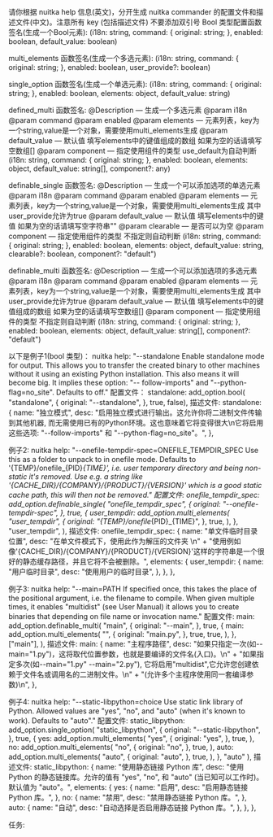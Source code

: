 请你根据 nuitka help 信息(英文)，分开生成 nuitka commander 的配置文件和描述文件(中文)。注意所有 key (包括描述文件) 不要添加双引号
Bool 类型配置函数签名(生成一个Bool元素):
(i18n: string, command: {
    original: string;
}, enabled: boolean, default_value: boolean)

multi_elements 函数签名(生成一个多选元素):
(i18n: string, command: {
    original: string;
}, enabled: boolean, user_provide?: boolean)

single_option 函数签名(生成一个单选元素):
(i18n: string, command: {
    original: string;
}, enabled: boolean, elements: object, default_value: string)

defined_multi 函数签名:
@Description — 生成一个多选元素
@param i18n
@param command
@param enabled
@param elements — 元素列表，key为一个string,value是一个对象，需要使用multi_elements生成
@param default_value — 默认值 填写elements中的键值组成的数组 如果为空的话请填写空数组[]
@param component — 指定使用组件的类型 use_default为自动判断
(i18n: string, command: {
    original: string;
}, enabled: boolean, elements: object, default_value: string[], component?: any)

definable_single 函数签名:
@Description — 生成一个可以添加选项的单选元素
@param i18n
@param command
@param enabled
@param elements — 元素列表，key为一个string,value是一个对象，需要使用multi_elements生成 其中user_provide允许为true
@param default_value — 默认值 填写elements中的键值 如果为空的话请填写空字符串""
@param clearable — 是否可以为空
@param component — 指定使用组件的类型 不指定则自动判断
 (i18n: string, command: {
    original: string;
}, enabled: boolean, elements: object, default_value: string, clearable?: boolean, component?: "default")

definable_multi 函数签名:
@Description — 生成一个可以添加选项的多选元素
@param i18n
@param command
@param enabled
@param elements — 元素列表，key为一个string,value是一个对象，需要使用multi_elements生成 其中user_provide允许为true
@param default_value — 默认值 填写elements中的键值组成的数组 如果为空的话请填写空数组[]
@param component — 指定使用组件的类型 不指定则自动判断
(i18n: string, command: {
    original: string;
}, enabled: boolean, elements: object, default_value: string[], component?: "default")

以下是例子1(bool 类型)：
nuitka help:
"--standalone          Enable standalone mode for output. This allows you to
                        transfer the created binary to other machines without
                        it using an existing Python installation. This also
                        means it will become big. It implies these option: "--
                        follow-imports" and "--python-flag=no_site". Defaults
                        to off."
配置文件：
standalone: add_option.bool(
            "standalone",
            {
                original: "--standalone",
            },
            true,
            false),
描述文件:
standalone: {
    name: "独立模式",
    desc: "启用独立模式进行输出。这允许你将二进制文件传输到其他机器, 而无需使用已有的Python环境。这也意味着它将变得很大\n它将启用这些选项: \"--follow-imports\" 和 \"--python-flag=no_site\"。",
},

例子2:
nuitka help:
"--onefile-tempdir-spec=ONEFILE_TEMPDIR_SPEC
                        Use this as a folder to unpack to in onefile mode.
                        Defaults to '{TEMP}/onefile_{PID}_{TIME}', i.e. user
                        temporary directory and being non-static it's removed.
                        Use e.g. a string like
                        '{CACHE_DIR}/{COMPANY}/{PRODUCT}/{VERSION}' which is a
                        good static cache path, this will then not be removed."
配置文件:
onefile_tempdir_spec: add_option.definable_single(
    "onefile_tempdir_spec",
    {
        original: "--onefile-tempdir-spec",
    },
    true,
    {
        user_tempdir: add_option.multi_elements(
            "user_tempdir",
            {
                original: "{TEMP}/onefile_{PID}_{TIME}",
            },
            true,
        ),
    },
    "user_tempdir",
),
描述文件:
onefile_tempdir_spec: {
    name: "单文件临时目录位置",
    desc: "在单文件模式下，使用此作为解压的文件夹 \n" +
        "使用例如像'{CACHE_DIR}/{COMPANY}/{PRODUCT}/{VERSION}'这样的字符串是一个很好的静态缓存路径，并且它将不会被删除。",
    elements: {
        user_tempdir: {
            name: "用户临时目录",
            desc: "使用用户的临时目录",
        },
    },
},

例子3:
nuitka help:
"--main=PATH           If specified once, this takes the place of the
                    positional argument, i.e. the filename to compile.
                    When given multiple times, it enables "multidist" (see
                    User Manual) it allows you to create binaries that
                    depending on file name or invocation name."
配置文件:
main: add_option.definable_multi(
    "main",
    {
        original: "--main",
    },
    true,
    {
        main: add_option.multi_elements(
            "",
            {
                original: "main.py",
            },
            true,
            true,
        ),
    },
    ["main"],
),
描述文件:
main: {
    name: "主程序路径",
    desc: "如果只指定一次(如--main=\"1.py\")，这将取代位置参数，也就是要编译的文件名(入口)。\n" + "如果指定多次(如--main=\"1.py\" --main=\"2.py\"), 它将启用\"multidist\",它允许您创建依赖于文件名或调用名的二进制文件。\n" + "(允许多个主程序使用同一套编译参数)\n",
},

例子4:
nuitka help:
"--static-libpython=choice
                        Use static link library of Python. Allowed values are
                        "yes", "no", and "auto" (when it's known to work).
                        Defaults to "auto"."
配置文件:
static_libpython: add_option.single_option(
    "static_libpython",
    {
        original: "--static-libpython",
    },
    true,
    {
        yes: add_option.multi_elements(
            "yes",
            {
                original: "yes",
            },
            true,
        ),
        no: add_option.multi_elements(
            "no",
            {
                original: "no",
            },
            true,
        ),
        auto: add_option.multi_elements(
            "auto",
            {
                original: "auto",
            },
            true,
        ),
    },
    "auto"
),
描述文件:
static_libpython: {
        name: "使用静态链接 Python 库",
        desc: "使用 Python 的静态链接库。允许的值有 \"yes\", \"no\", 和 \"auto\" (当已知可以工作时)。默认值为 \"auto\"。",
        elements: {
            yes: {
                name: "启用",
                desc: "启用静态链接 Python 库。",
            },
            no: {
                name: "禁用",
                desc: "禁用静态链接 Python 库。",
            },
            auto: {
                name: "自动",
                desc: "自动选择是否启用静态链接 Python 库。",
            },
        },
    },

任务: